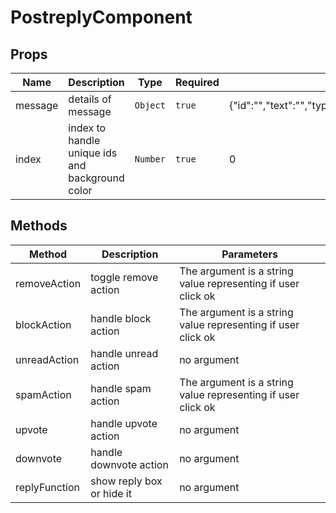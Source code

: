 # PostreplyComponent

## Props

<!-- @vuese:PostreplyComponent:props:start -->
|Name|Description|Type|Required|Default|
|---|---|---|---|---|
|message|details of message|`Object`|`true`|{"id":"","text":"","type":"","senderUsername":"","receiverUsername":"","subredditName":"","postTitle":"","subject":"","sendAt":"","isReply":"","isRead":""}|
|index|index to handle unique ids and background color|`Number`|`true`|0|

<!-- @vuese:PostreplyComponent:props:end -->


## Methods

<!-- @vuese:PostreplyComponent:methods:start -->
|Method|Description|Parameters|
|---|---|---|
|removeAction|toggle remove action|The argument is a string value representing if user click ok|
|blockAction|handle block action|The argument is a string value representing if user click ok|
|unreadAction|handle unread action|no argument|
|spamAction|handle spam action|The argument is a string value representing if user click ok|
|upvote|handle upvote action|no argument|
|downvote|handle downvote action|no argument|
|replyFunction|show reply box or hide it|no argument|

<!-- @vuese:PostreplyComponent:methods:end -->


